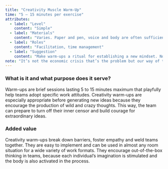 ```yaml
---
title: "Creativity Muscle Warm-Up"
time: "5 – 15 minutes per exercise"
attributes:
  - label: "Level"
    content: "Simple"
  - label: "Materials"
    content: "Varies. Paper and pen, voice and body are often sufficient."
  - label: "Roles"
    content: "Facilitation, time management"
  - label: "Suggestion"
    content: "Make warm-ups a ritual for establishing a new mindset. Note the energy level of the team and adapt the warm-up if necessary."
note: "It’s not the economic crisis that’s the problem but our way of thinking, claims creativity researcher Edward de Bono. If you want to develop new ideas, you have to proceed methodically. His credo: The only way to change mindsets is through provocation."
---
```


### What is it and what purpose does it serve?

Warm-ups are brief sessions lasting 5 to 15 minutes maximum that playfully help teams adopt specific work attitudes. Creativity warm-ups are especially appropriate before generating new ideas because they encourage the production of wild and crazy thoughts. This way, the team can prepare to turn off their inner censor and build courage for extraordinary ideas.

### Added value

Creativity warm-ups break down barriers, foster empathy and weld teams together. They are easy to implement and can be used in almost any room situation for a wide variety of work formats. They encourage out-of-the-box thinking in teams, because each individual’s imagination is stimulated and the body is also activated in the process.
